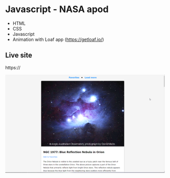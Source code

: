 # Javascript - NASA apod

* HTML
* CSS
* Javascript
* Animation with Loaf app (https://getloaf.io/)


## Live site
https://

[![Screenshot](screenshot.png)](https://)